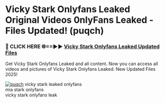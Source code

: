 # Vicky Stark Onlyfans Leaked Original Videos 0nlyFans Leaked - Files Updated! (puqch)

<h3>🔴 CLICK HERE 🌐==►► <a href="https://tinyurl.com/x26r9saj" rel="nofollow">Vicky Stark Onlyfans Leaked Updated Files</a></h3>

Get Vicky Stark Onlyfans Leaked and all content. Now you can access all videos and pictures of Vicky Stark Onlyfans Leaked. New Updated Files 2025!

[![puqch](https://i.imgur.com/LkgZPqh.gif)](https://tinyurl.com/x26r9saj)
vicky stark leaked onlyfans<br>
mia stark onlyfans<br>
vicky stark onlyfans leak